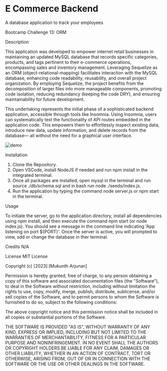 # E Commerce Backend
A database application to track your employees

Bootcamp Challenge 13: ORM

Description


This application was developed to empower internet retail businesses in maintaining an updated MySQL database that records specific categories, products, and tags pertinent to their e-commerce operations, encompassing sales and inventory management. Leveraging Sequelize as an ORM (object-relational-mapping) facilitates interaction with the MySQL database, enhancing code readability, reusability, and overall project organization. By employing Sequelize, the project benefits from the decomposition of larger files into more manageable components, promoting code isolation, reducing redundancy (keeping the code DRY), and ensuring maintainability for future development.

This undertaking represents the initial phase of a sophisticated backend application, accessible through tools like Insomnia. Using Insomnia, users can systematically test the functionality of API routes embedded in the application code. This empowers them to effortlessly inspect existing data, introduce new data, update information, and delete records from the database— all without the need for a graphical user interface.
 
![demo](/demo.gif)


Installation

1. Clone the Repository. 
2. Open VSCode, install NodeJS if needed and run npm install in the integrated terminal.
3. Once all packages are installed, open mysql in the terminal and run source ./db/schema.sql and in bash run node ./seeds/index.js.
3. Run the application by typing the command node server.js or npm start in the terminal.


Usage

To initiate the server, go to the application directory, install all dependencies using npm install, and then execute the command npm start (or node index.js). You should see a message in the command line indicating 'App listening on port ${PORT}'. Once the server is active, you will prompted to view, sdd or change the database in ther terminal.


Credits
N/A


License
MIT License

Copyright (c) [2023] [Mukunth Arjunan]

Permission is hereby granted, free of charge, to any person obtaining a copy of this software and associated documentation files (the "Software"), to deal in the Software without restriction, including without limitation the rights to use, copy, modify, merge, publish, distribute, sublicense, and/or sell copies of the Software, and to permit persons to whom the Software is furnished to do so, subject to the following conditions:

The above copyright notice and this permission notice shall be included in all copies or substantial portions of the Software.

THE SOFTWARE IS PROVIDED "AS IS", WITHOUT WARRANTY OF ANY KIND, EXPRESS OR IMPLIED, INCLUDING BUT NOT LIMITED TO THE WARRANTIES OF MERCHANTABILITY, FITNESS FOR A PARTICULAR PURPOSE AND NONINFRINGEMENT. IN NO EVENT SHALL THE AUTHORS OR COPYRIGHT HOLDERS BE LIABLE FOR ANY CLAIM, DAMAGES OR OTHER LIABILITY, WHETHER IN AN ACTION OF CONTRACT, TORT OR OTHERWISE, ARISING FROM, OUT OF OR IN CONNECTION WITH THE SOFTWARE OR THE USE OR OTHER DEALINGS IN THE SOFTWARE.